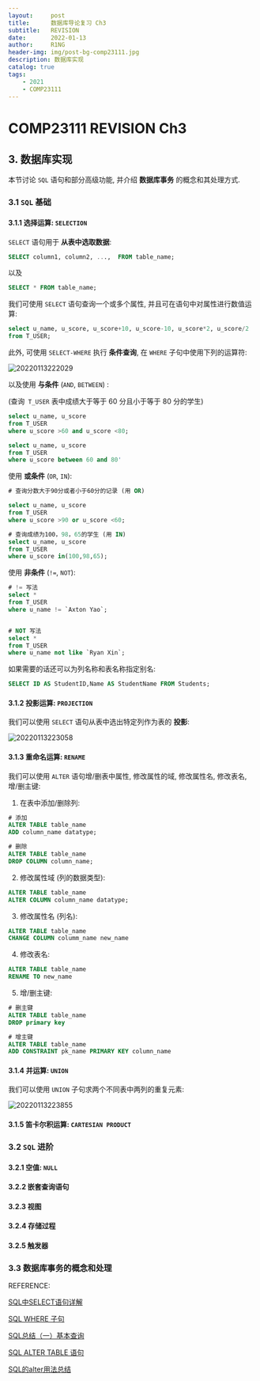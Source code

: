 ```yaml
---
layout:     post
title:      数据库导论复习 Ch3
subtitle:   REVISION
date:       2022-01-13
author:     R1NG
header-img: img/post-bg-comp23111.jpg
description: 数据库实现
catalog: true
tags:
    - 2021
    - COMP23111
---
```



# COMP23111 REVISION Ch3

## 3. 数据库实现

本节讨论 `SQL` 语句和部分高级功能, 并介绍 **数据库事务** 的概念和其处理方式.

### 3.1 `SQL` 基础

#### 3.1.1 选择运算: `SELECTION`

`SELECT` 语句用于 **从表中选取数据**:

~~~sql
SELECT column1, column2, ...,  FROM table_name; 
~~~

以及

~~~sql
SELECT * FROM table_name;
~~~

我们可使用 `SELECT` 语句查询一个或多个属性, 并且可在语句中对属性进行数值运算:

~~~sql
select u_name, u_score, u_score+10, u_score-10, u_score*2, u_score/2 
from T_USER;
~~~

此外, 可使用 `SELECT-WHERE` 执行 **条件查询**, 在 `WHERE` 子句中使用下列的运算符:

![20220113222029](https://cdn.jsdelivr.net/gh/KirisameR/KirisameR.github.io/img/blogpost_images/20220113222029.png)

以及使用 **与条件** (`AND`, `BETWEEN`) :

(查询` T_USER` 表中成绩大于等于 $60$ 分且小于等于 $80$ 分的学生)

~~~sql
select u_name, u_score
from T_USER 
where u_score >60 and u_score <80;

select u_name, u_score
from T_USER 
where u_score between 60 and 80' 
~~~

使用 **或条件** (`OR`, `IN`):

~~~sql
# 查询分数大于90分或者小于60分的记录 (用 OR)

select u_name, u_score
from T_USER 
where u_score >90 or u_score <60;

# 查询成绩为100，98，65的学生 (用 IN)
select u_name, u_score
from T_USER 
where u_score in(100,98,65);
~~~

使用 **非条件** (`!=`, `NOT`):
~~~sql
# != 写法
select *
from T_USER 
where u_name != `Axton Yao`;


# NOT 写法
select *
from T_USER 
where u_name not like `Ryan Xin`;
~~~

如果需要的话还可以为列名称和表名称指定别名:

~~~sql
SELECT ID AS StudentID,Name AS StudentName FROM Students;
~~~

#### 3.1.2 投影运算: `PROJECTION`

我们可以使用 `SELECT` 语句从表中选出特定列作为表的 **投影**:

![20220113223058](https://cdn.jsdelivr.net/gh/KirisameR/KirisameR.github.io/img/blogpost_images/20220113223058.png)

#### 3.1.3 重命名运算: `RENAME`

我们可以使用 `ALTER` 语句增/删表中属性, 修改属性的域, 修改属性名, 修改表名, 增/删主键:

1. 在表中添加/删除列:

~~~sql
# 添加
ALTER TABLE table_name 
ADD column_name datatype;

# 删除
ALTER TABLE table_name 
DROP COLUMN column_name;
~~~

2. 修改属性域 (列的数据类型):

~~~sql
ALTER TABLE table_name
ALTER COLUMN column_name datatype;
~~~

3. 修改属性名 (列名):

~~~sql
ALTER TABLE table_name
CHANGE COLUMN columm_name new_name
~~~

4. 修改表名:

~~~sql
ALTER TABLE table_name
RENAME TO new_name
~~~

5. 增/删主键:

~~~sql
# 删主键
ALTER TABLE table_name
DROP primary key

# 增主键
ALTER TABLE table_name
ADD CONSTRAINT pk_name PRIMARY KEY column_name
~~~

#### 3.1.4 并运算: `UNION`

我们可以使用 `UNION` 子句求两个不同表中两列的重复元素:

![20220113223855](https://cdn.jsdelivr.net/gh/KirisameR/KirisameR.github.io/img/blogpost_images/20220113223855.png)

#### 3.1.5 笛卡尔积运算: `CARTESIAN PRODUCT`



### 3.2 `SQL` 进阶

#### 3.2.1 空值: `NULL`

#### 3.2.2 嵌套查询语句

#### 3.2.3 视图

#### 3.2.4 存储过程

#### 3.2.5 触发器


### 3.3 数据库事务的概念和处理




REFERENCE:

[SQL中SELECT语句详解](https://blog.csdn.net/u013634252/article/details/80569386)

[SQL WHERE 子句](https://www.w3school.com.cn/sql/sql_where.asp)

[SQL总结（一）基本查询](https://www.cnblogs.com/yank/p/3672478.html)

[SQL ALTER TABLE 语句](https://www.w3school.com.cn/sql/sql_alter.asp)

[SQL的alter用法总结](https://blog.csdn.net/qq_41820897/article/details/100179834)